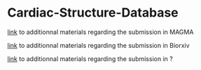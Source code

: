 # Cardiac-Structure-Database

[link](Article/) to additionnal materials regarding the submission in MAGMA

[link](Article-2/) to additionnal materials regarding the submission in Biorxiv

[link](Article-3/) to additionnal materials regarding the submission in ?

